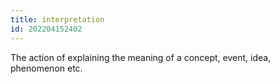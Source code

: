 ```yaml
---
title: interpretation
id: 202204152402
---
```


The action of explaining the meaning of a concept, event, idea, phenomenon etc.
